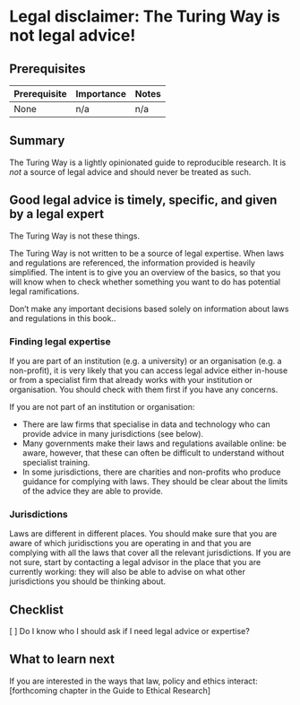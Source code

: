 # Legal disclaimer: The Turing Way is not legal advice!

## Prerequisites
| Prerequisite | Importance | Notes |
| -------------|----------|------|
| None | n/a | n/a |

## Summary
The Turing Way is a lightly opinionated guide to reproducible research. It is *not* a source of legal advice and should never be treated as such. 

## Good legal advice is timely, specific, and given by a legal expert 
The Turing Way is not these things. 

The Turing Way is not written to be a source of legal expertise. When laws and regulations are referenced, the information provided is heavily simplified. The intent is to give you an overview of the basics, so that you will know when to check whether something you want to do has potential legal ramifications. 

Don’t make any important decisions based solely on information about laws and regulations in this book..

### Finding legal expertise
If you are part of an institution (e.g. a university) or an organisation (e.g. a non-profit), it is very likely that you can access legal advice either in-house or from a specialist firm that already works with your institution or organisation. You should check with them first if you have any concerns.

If you are not part of an institution or organisation: 
- There are law firms that specialise in data and technology who can provide advice in many jurisdictions (see below).
- Many governments make their laws and regulations available online: be aware, however, that these can often be difficult to understand without specialist training.
- In some jurisdictions, there are charities and non-profits who produce guidance for complying with laws. They should be clear about the limits of the advice they are able to provide. 

### Jurisdictions
Laws are different in different places. You should make sure that you are aware of which juridisctions you are operating in and that you are complying with all the laws that cover all the relevant jurisdictions. If you are not sure, start by contacting a legal advisor in the place that you are currently working: they will also be able to advise on what other jurisdictions you should be thinking about.

## Checklist
[ ] Do I know who I should ask if I need legal advice or expertise?

## What to learn next
If you are interested in the ways that law, policy and ethics interact: [forthcoming chapter in the Guide to Ethical Research]

<!---## Further reading
> top 3/5 resources to read on this topic (if they weren't licensed so we could include them above already) at the top, maybe in their own box/in bold.
> less relevant/favourite resources in case someone wants to dig into this in detail

## Definitions/glossary 
## Bibliography
> Credit/urls for any materials that form part of the chapter's text. -->
